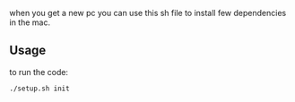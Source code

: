 when you get a new pc you can use this sh file to install few dependencies
in the mac.
## Usage
to run the code:
```bash
./setup.sh init
```

